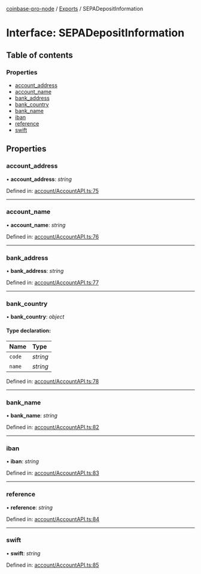 [coinbase-pro-node](../README.md) / [Exports](../modules.md) / SEPADepositInformation

# Interface: SEPADepositInformation

## Table of contents

### Properties

- [account\_address](sepadepositinformation.md#account_address)
- [account\_name](sepadepositinformation.md#account_name)
- [bank\_address](sepadepositinformation.md#bank_address)
- [bank\_country](sepadepositinformation.md#bank_country)
- [bank\_name](sepadepositinformation.md#bank_name)
- [iban](sepadepositinformation.md#iban)
- [reference](sepadepositinformation.md#reference)
- [swift](sepadepositinformation.md#swift)

## Properties

### account\_address

• **account\_address**: *string*

Defined in: [account/AccountAPI.ts:75](https://github.com/bennycode/coinbase-pro-node/blob/a54e177/src/account/AccountAPI.ts#L75)

___

### account\_name

• **account\_name**: *string*

Defined in: [account/AccountAPI.ts:76](https://github.com/bennycode/coinbase-pro-node/blob/a54e177/src/account/AccountAPI.ts#L76)

___

### bank\_address

• **bank\_address**: *string*

Defined in: [account/AccountAPI.ts:77](https://github.com/bennycode/coinbase-pro-node/blob/a54e177/src/account/AccountAPI.ts#L77)

___

### bank\_country

• **bank\_country**: *object*

#### Type declaration:

Name | Type |
:------ | :------ |
`code` | *string* |
`name` | *string* |

Defined in: [account/AccountAPI.ts:78](https://github.com/bennycode/coinbase-pro-node/blob/a54e177/src/account/AccountAPI.ts#L78)

___

### bank\_name

• **bank\_name**: *string*

Defined in: [account/AccountAPI.ts:82](https://github.com/bennycode/coinbase-pro-node/blob/a54e177/src/account/AccountAPI.ts#L82)

___

### iban

• **iban**: *string*

Defined in: [account/AccountAPI.ts:83](https://github.com/bennycode/coinbase-pro-node/blob/a54e177/src/account/AccountAPI.ts#L83)

___

### reference

• **reference**: *string*

Defined in: [account/AccountAPI.ts:84](https://github.com/bennycode/coinbase-pro-node/blob/a54e177/src/account/AccountAPI.ts#L84)

___

### swift

• **swift**: *string*

Defined in: [account/AccountAPI.ts:85](https://github.com/bennycode/coinbase-pro-node/blob/a54e177/src/account/AccountAPI.ts#L85)
